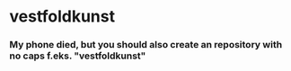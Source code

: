 # vestfoldkunst
### My phone died, but you should also create an repository with no caps f.eks. "vestfoldkunst"
